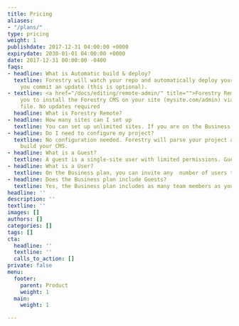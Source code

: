 ```yaml
---
title: Pricing
aliases:
- "/plans/"
type: pricing
weight: 1
publishdate: 2017-12-31 04:00:00 +0000
expirydate: 2030-01-01 04:00:00 +0000
date: 2017-12-31 00:00:00 -0400
faqs:
- headline: What is Automatic build & deploy?
  textline: Forestry will watch your repo and automatically deploy your site whenever
    you commit an update (this is optional).
- textline: <a href="/docs/editing/remote-admin/" title="">Forestry Remote</a> allows
    you to install the Forestry CMS on your site (mysite.com/admin) via a single html
    file. No updates required
  headline: What is Forestry Remote?
- headline: How many sites can I set up
  textline: You can set up unlimited sites. If you are on the Business plan, you will be billed based on number of users in your organization.
- headline: Do I need to configure my project?
  textline: No configuration needed. Forestry will parse your project and automatically
    build your CMS.
- headline: What is a Guest?
  textline: A guest is a single-site user with limited permissions. Guests do not get access to support and are often used for clients or external colleagues.
- headline: What is a User?
  textline: On the Business plan, you can invite any  number of users to your organization. Unlike Guests, users can access many sites and can be assigned a role (developer, editor, etc).
- headline: Does the Business plan include Guests?
  textline: Yes, the Business plan includes as many team members as you require ($9/month each) and also includes up to 3 Guest users per site.
headline: ''
description: ''
textline: ''
images: []
authors: []
categories: []
tags: []
cta:
  headline: ''
  textline: ''
  calls_to_action: []
private: false
menu:
  footer:
    parent: Product
    weight: 1
  main:
    weight: 1

---
```

